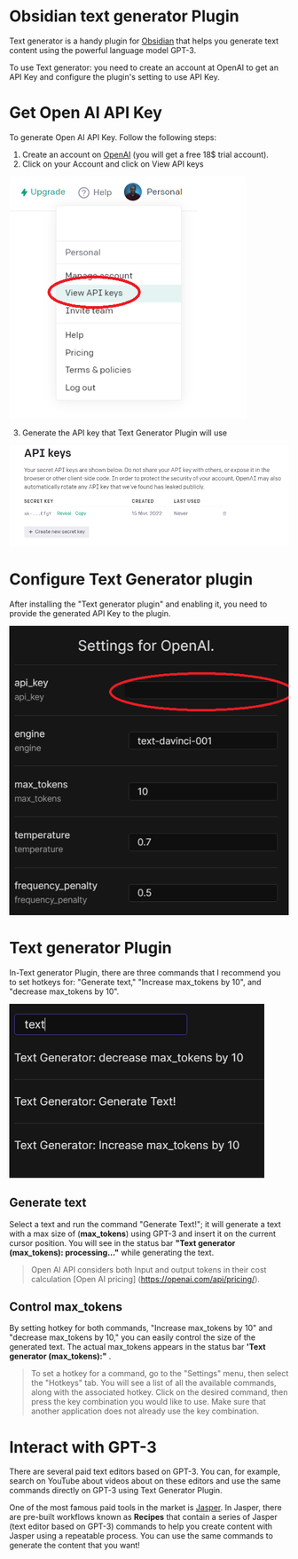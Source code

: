 # Obsidian text generator Plugin 

Text generator is a handy plugin for [Obsidian](https://obsidian.md) that helps you generate text content using the powerful language model GPT-3.   

To use Text generator: you need to create an account at OpenAI to get an API Key and configure the plugin's setting to use API Key. 

# Get Open AI API Key
To generate Open AI API Key.  Follow  the following steps: 

1.  Create an account on [OpenAI](https://beta.openai.com/signup) (you will get a free 18$ trial account). 
2.  Click on your Account and click on View API keys

![](./images/20220227121447.png)

3.  Generate the API key that Text Generator Plugin will use

![](./images/20220227121545.png)


# Configure Text Generator plugin
After installing the "Text generator plugin" and enabling it, you need to provide the generated API Key to the plugin. 

![](./images/20220227122219.png)

# Text generator Plugin


In-Text generator Plugin, there are three commands that I recommend you to set hotkeys for: "Generate text," "Increase max_tokens by 10", and "decrease max_tokens by 10".

![](./images/20220227122749.png)

## Generate text
Select a text and run the command "Generate Text!"; it will generate a text with a max size of (**max_tokens**) using GPT-3 and insert it on the current cursor position.  You will see in the status bar **"Text generator (max_tokens): processing..."** while generating the text. 


> Open AI API considers both Input and output tokens in their cost calculation [Open AI pricing] (https://openai.com/api/pricing/).


## Control max_tokens
By setting hotkey for both commands, "Increase max_tokens by 10" and "decrease max_tokens by 10," you can easily control the size of the generated text.  The actual  max_tokens appears in the status bar **'Text generator (max_tokens):"** .


> To set a hotkey for a command, go to the "Settings" menu, then select the "Hotkeys" tab.  You will see a list of all the available commands, along with the associated hotkey.  Click on the desired command, then press the key combination you would like to use.  Make sure that another application does not already use the key combination.



# Interact with GPT-3 

There are several paid text editors based on GPT-3.  You can, for example, search on YouTube about videos about on these editors and use the same commands directly on GPT-3 using Text Generator Plugin. 

One of the most famous paid tools in the market is [Jasper](https://jasper.ai?special=qHt_szZ).  In Jasper, there are pre-built workflows known as **Recipes** that contain a series of Jasper (text editor based on GPT-3) commands to help you create content with Jasper using a repeatable process.  You can use the same commands to generate the content that you want! 
